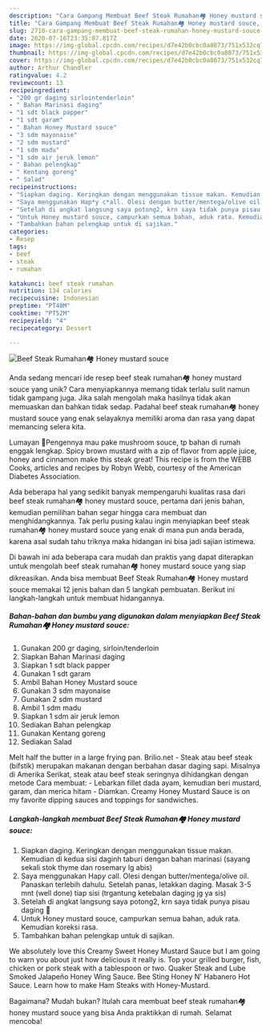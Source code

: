 ```yaml
---
description: "Cara Gampang Membuat Beef Steak Rumahan🏘 Honey mustard souce, Bikin Ngiler"
title: "Cara Gampang Membuat Beef Steak Rumahan🏘 Honey mustard souce, Bikin Ngiler"
slug: 2710-cara-gampang-membuat-beef-steak-rumahan-honey-mustard-souce-bikin-ngiler
date: 2020-07-16T23:35:07.817Z
image: https://img-global.cpcdn.com/recipes/d7e42b0cbc0a8073/751x532cq70/beef-steak-rumahan🏘-honey-mustard-souce-foto-resep-utama.jpg
thumbnail: https://img-global.cpcdn.com/recipes/d7e42b0cbc0a8073/751x532cq70/beef-steak-rumahan🏘-honey-mustard-souce-foto-resep-utama.jpg
cover: https://img-global.cpcdn.com/recipes/d7e42b0cbc0a8073/751x532cq70/beef-steak-rumahan🏘-honey-mustard-souce-foto-resep-utama.jpg
author: Arthur Chandler
ratingvalue: 4.2
reviewcount: 13
recipeingredient:
- "200 gr daging sirlointenderloin"
- " Bahan Marinasi daging"
- "1 sdt black papper"
- "1 sdt garam"
- " Bahan Honey Mustard souce"
- "3 sdm mayonaise"
- "2 sdm mustard"
- "1 sdm madu"
- "1 sdm air jeruk lemon"
- " Bahan pelengkap"
- " Kentang goreng"
- " Salad"
recipeinstructions:
- "Siapkan daging. Keringkan dengan menggunakan tissue makan. Kemudian di kedua sisi daginh taburi dengan bahan marinasi (sayang sekali stok thyme dan rosemary lg abis)"
- "Saya menggunakan Hap*y c*all. Olesi dengan butter/mentega/olive oil. Panaskan terlebih dahulu. Setelah panas, letakkan daging. Masak 3-5 mnt (well done) tiap sisi (trgantung ketebalan daging jg ya sis)"
- "Setelah di angkat langsung saya potong2, krn saya tidak punya pisau daging 🤭"
- "Untuk Honey mustard souce, campurkan semua bahan, aduk rata. Kemudian koreksi rasa."
- "Tambahkan bahan pelengkap untuk di sajikan."
categories:
- Resep
tags:
- beef
- steak
- rumahan

katakunci: beef steak rumahan 
nutrition: 134 calories
recipecuisine: Indonesian
preptime: "PT40M"
cooktime: "PT52M"
recipeyield: "4"
recipecategory: Dessert

---
```



![Beef Steak Rumahan🏘 Honey mustard souce](https://img-global.cpcdn.com/recipes/d7e42b0cbc0a8073/751x532cq70/beef-steak-rumahan🏘-honey-mustard-souce-foto-resep-utama.jpg)

Anda sedang mencari ide resep beef steak rumahan🏘 honey mustard souce yang unik? Cara menyiapkannya memang tidak terlalu sulit namun tidak gampang juga. Jika salah mengolah maka hasilnya tidak akan memuaskan dan bahkan tidak sedap. Padahal beef steak rumahan🏘 honey mustard souce yang enak selayaknya memiliki aroma dan rasa yang dapat memancing selera kita.

Lumayan 🤭Pengennya mau pake mushroom souce, tp bahan di rumah enggak lengkap. Spicy brown mustard with a zip of flavor from apple juice, honey and cinnamon make this steak great! This recipe is from the WEBB Cooks, articles and recipes by Robyn Webb, courtesy of the American Diabetes Association.

Ada beberapa hal yang sedikit banyak mempengaruhi kualitas rasa dari beef steak rumahan🏘 honey mustard souce, pertama dari jenis bahan, kemudian pemilihan bahan segar hingga cara membuat dan menghidangkannya. Tak perlu pusing kalau ingin menyiapkan beef steak rumahan🏘 honey mustard souce yang enak di mana pun anda berada, karena asal sudah tahu triknya maka hidangan ini bisa jadi sajian istimewa.


Di bawah ini ada beberapa cara mudah dan praktis yang dapat diterapkan untuk mengolah beef steak rumahan🏘 honey mustard souce yang siap dikreasikan. Anda bisa membuat Beef Steak Rumahan🏘 Honey mustard souce memakai 12 jenis bahan dan 5 langkah pembuatan. Berikut ini langkah-langkah untuk membuat hidangannya.

<!--inarticleads1-->

##### Bahan-bahan dan bumbu yang digunakan dalam menyiapkan Beef Steak Rumahan🏘 Honey mustard souce:

1. Gunakan 200 gr daging, sirloin/tenderloin
1. Siapkan  Bahan Marinasi daging
1. Siapkan 1 sdt black papper
1. Gunakan 1 sdt garam
1. Ambil  Bahan Honey Mustard souce
1. Gunakan 3 sdm mayonaise
1. Gunakan 2 sdm mustard
1. Ambil 1 sdm madu
1. Siapkan 1 sdm air jeruk lemon
1. Sediakan  Bahan pelengkap
1. Gunakan  Kentang goreng
1. Sediakan  Salad


Melt half the butter in a large frying pan. Brilio.net - Steak atau beef steak (bifstik) merupakan makanan dengan berbahan dasar daging sapi. Misalnya di Amerika Serikat, steak atau beef steak seringnya dihidangkan dengan metode Cara membuat: - Lebarkan fillet dada ayam, kemudian beri mustard, garam, dan merica hitam - Diamkan. Creamy Honey Mustard Sauce is on my favorite dipping sauces and toppings for sandwiches. 

<!--inarticleads2-->

##### Langkah-langkah membuat Beef Steak Rumahan🏘 Honey mustard souce:

1. Siapkan daging. Keringkan dengan menggunakan tissue makan. Kemudian di kedua sisi daginh taburi dengan bahan marinasi (sayang sekali stok thyme dan rosemary lg abis)
1. Saya menggunakan Hap*y c*all. Olesi dengan butter/mentega/olive oil. Panaskan terlebih dahulu. Setelah panas, letakkan daging. Masak 3-5 mnt (well done) tiap sisi (trgantung ketebalan daging jg ya sis)
1. Setelah di angkat langsung saya potong2, krn saya tidak punya pisau daging 🤭
1. Untuk Honey mustard souce, campurkan semua bahan, aduk rata. Kemudian koreksi rasa.
1. Tambahkan bahan pelengkap untuk di sajikan.


We absolutely love this Creamy Sweet Honey Mustard Sauce but I am going to warn you about just how delicious it really is. Top your grilled burger, fish, chicken or pork steak with a tablespoon or two. Quaker Steak and Lube Smoked Jalapeño Honey Wing Sauce. Bee Sting Honey N&#39; Habanero Hot Sauce. Learn how to make Ham Steaks with Honey-Mustard. 

Bagaimana? Mudah bukan? Itulah cara membuat beef steak rumahan🏘 honey mustard souce yang bisa Anda praktikkan di rumah. Selamat mencoba!
